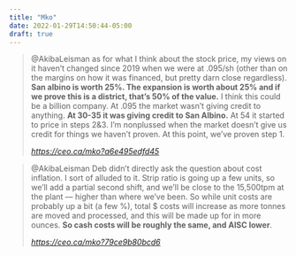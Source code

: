 ```yaml
---
title: "Mko"
date: 2022-01-29T14:50:44-05:00
draft: true
---
```


<blockquote>

@AkibaLeisman as for what I think about the stock price, my views on it haven’t changed since 2019 when we were at .095/sh (other than on the margins on how it was financed, but pretty darn close regardless).  **San albino is worth 25%.  The expansion is worth about 25% and if we prove this is a district, that’s 50% of the value.** I think this could be a billion company.  At .095 the market wasn’t giving credit to anything.  **At 30-35 it was giving credit to San Albino.**  At 54 it started to price in steps 2&3.  I’m nonplussed when the market doesn’t give us credit for things we haven’t proven.  At this point, we’ve proven step 1.  

<cite>https://ceo.ca/mko?a6e495edfd45<cite>

</blockquote>

<blockquote>

@AkibaLeisman Deb didn’t directly ask the question about cost inflation.  I sort of alluded to it.  Strip ratio is going up a few units, so we’ll add a partial second shift, and we’ll be close to the 15,500tpm at the plant — higher than where we’ve been.    So while unit costs are probably up a bit (a few %), total $ costs will increase as more tonnes are moved and processed, and this will be made up for in more ounces.  **So cash costs will be roughly the same, and AISC lower**.  

<cite>https://ceo.ca/mko?79ce9b80bcd6<cite>
</blockquote>